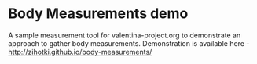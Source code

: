 # Body Measurements demo
A sample measurement tool for valentina-project.org to demonstrate an approach to gather body measurements. Demonstration is available here - http://zihotki.github.io/body-measurements/ 
